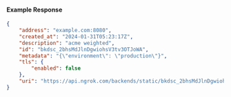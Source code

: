 <!-- Code generated for API Clients. DO NOT EDIT. -->

#### Example Response

```json
{
	"address": "example.com:8080",
	"created_at": "2024-01-31T05:23:17Z",
	"description": "acme weighted",
	"id": "bkdsc_2bhsMdJlnDgwiohsV3tv3OTJoWA",
	"metadata": "{\"environment\": \"production\"}",
	"tls": {
		"enabled": false
	},
	"uri": "https://api.ngrok.com/backends/static/bkdsc_2bhsMdJlnDgwiohsV3tv3OTJoWA"
}
```
